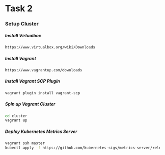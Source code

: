 # Task 2

### Setup Cluster
##### Install Virtualbox

```bash
https://www.virtualbox.org/wiki/Downloads
```

##### Install Vagrant
```bash
https://www.vagrantup.com/downloads
```

##### Install Vagrant SCP Plugin
```bash
vagrant plugin install vagrant-scp
```

##### Spin up Vagrant Cluster
```bash
cd cluster
vagrant up
```


##### Deploy Kubernetes Metrics Server
```bash
vagrant ssh master
kubectl apply -f https://github.com/kubernetes-sigs/metrics-server/releases/latest/download/components.yaml
```
